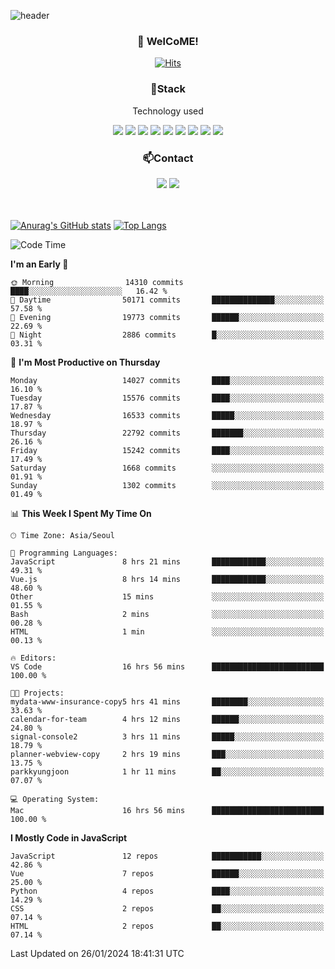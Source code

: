 ![header](https://capsule-render.vercel.app/api?type=waving&color=gradient&height=200&text=Kyungjoon&fontAlign=70&fontAlignY=40&animation=twinkling)

<h3 align="center">👋 WelCoME!</h3>

<div align=center>
  
[![Hits](https://hits.seeyoufarm.com/api/count/incr/badge.svg?url=https%3A%2F%2Fgithub.com%2Fuvula6921&count_bg=%2322BAC9&title_bg=%23827F7F&icon=iconify.svg&icon_color=%2325A27F&title=visits&edge_flat=false)](https://hits.seeyoufarm.com)
  
</div>
<h3 align="center">📌Stack</h3>
<p align="center">Technology used</p>
<div align="center"><img src="https://img.shields.io/badge/HTML5-E34F26?style=flat-square&logo=HTML5&logoColor=white"></img> <img src="https://img.shields.io/badge/CSS3-0A84FF?style=flat-square&logo=CSS3&logoColor=white"></img> <img src="https://img.shields.io/badge/JavaScript-FFCD11?style=flat-square&logo=JavaScript&logoColor=white"></img> <img src="https://img.shields.io/badge/React-00BCF6?style=flat-square&logo=React&logoColor=white"></img> <img src="https://img.shields.io/badge/jQuery-3655FF?style=flat-square&logo=jQuery&logoColor=white"></img> <img src="https://img.shields.io/badge/Ruby-E0115F?style=flat-square&logo=Ruby&logoColor=white"></img> <img src="https://img.shields.io/badge/Python-4B8BBE?style=flat-square&logo=Python&logoColor=white"></img> <img src="https://img.shields.io/badge/Vue-4FC08D?style=flat-square&logo=Vue.js&logoColor=white"></img> <img src="https://img.shields.io/badge/Nuxt-00DC82?style=flat-square&logo=Nuxt.js&logoColor=white"></img></div>

<h3 align="center">📫Contact</h3>
<div align="center"><a href="https://velog.io/@uvula6921/"><img src="https://img.shields.io/badge/Blog-20c997?style=flat-square&logo=V&logoColor=white"/></a> <a href="pkj6921@gmail.com"><img src="https://img.shields.io/badge/Gmail-EA4335?style=flat-square&logo=Gmail&logoColor=white"/></a></div>
<br>
<br>

[![Anurag's GitHub stats](https://github-readme-stats.vercel.app/api?username=uvula6921&hide=stars,issues&show_icons=true&count_private=true&theme=tokyonight)](https://github.com/anuraghazra/github-readme-stats)
[![Top Langs](https://github-readme-stats.vercel.app/api/top-langs/?username=uvula6921&hide=css,jupyter%20notebook,html&exclude_repo=uvula6921,uvula6921.github.io&layout=compact&langs_count=8)](https://github.com/anuraghazra/github-readme-stats)

<!--START_SECTION:waka-->
![Code Time](http://img.shields.io/badge/Code%20Time-2%2C041%20hrs%2021%20mins-blue)

**I'm an Early 🐤** 

```text
🌞 Morning                14310 commits       ████░░░░░░░░░░░░░░░░░░░░░   16.42 % 
🌆 Daytime                50171 commits       ██████████████░░░░░░░░░░░   57.58 % 
🌃 Evening                19773 commits       ██████░░░░░░░░░░░░░░░░░░░   22.69 % 
🌙 Night                  2886 commits        █░░░░░░░░░░░░░░░░░░░░░░░░   03.31 % 
```
📅 **I'm Most Productive on Thursday** 

```text
Monday                   14027 commits       ████░░░░░░░░░░░░░░░░░░░░░   16.10 % 
Tuesday                  15576 commits       ████░░░░░░░░░░░░░░░░░░░░░   17.87 % 
Wednesday                16533 commits       █████░░░░░░░░░░░░░░░░░░░░   18.97 % 
Thursday                 22792 commits       ███████░░░░░░░░░░░░░░░░░░   26.16 % 
Friday                   15242 commits       ████░░░░░░░░░░░░░░░░░░░░░   17.49 % 
Saturday                 1668 commits        ░░░░░░░░░░░░░░░░░░░░░░░░░   01.91 % 
Sunday                   1302 commits        ░░░░░░░░░░░░░░░░░░░░░░░░░   01.49 % 
```


📊 **This Week I Spent My Time On** 

```text
🕑︎ Time Zone: Asia/Seoul

💬 Programming Languages: 
JavaScript               8 hrs 21 mins       ████████████░░░░░░░░░░░░░   49.31 % 
Vue.js                   8 hrs 14 mins       ████████████░░░░░░░░░░░░░   48.60 % 
Other                    15 mins             ░░░░░░░░░░░░░░░░░░░░░░░░░   01.55 % 
Bash                     2 mins              ░░░░░░░░░░░░░░░░░░░░░░░░░   00.28 % 
HTML                     1 min               ░░░░░░░░░░░░░░░░░░░░░░░░░   00.13 % 

🔥 Editors: 
VS Code                  16 hrs 56 mins      █████████████████████████   100.00 % 

🐱‍💻 Projects: 
mydata-www-insurance-copy5 hrs 41 mins       ████████░░░░░░░░░░░░░░░░░   33.63 % 
calendar-for-team        4 hrs 12 mins       ██████░░░░░░░░░░░░░░░░░░░   24.80 % 
signal-console2          3 hrs 11 mins       █████░░░░░░░░░░░░░░░░░░░░   18.79 % 
planner-webview-copy     2 hrs 19 mins       ███░░░░░░░░░░░░░░░░░░░░░░   13.75 % 
parkkyungjoon            1 hr 11 mins        ██░░░░░░░░░░░░░░░░░░░░░░░   07.07 % 

💻 Operating System: 
Mac                      16 hrs 56 mins      █████████████████████████   100.00 % 
```

**I Mostly Code in JavaScript** 

```text
JavaScript               12 repos            ███████████░░░░░░░░░░░░░░   42.86 % 
Vue                      7 repos             ██████░░░░░░░░░░░░░░░░░░░   25.00 % 
Python                   4 repos             ████░░░░░░░░░░░░░░░░░░░░░   14.29 % 
CSS                      2 repos             ██░░░░░░░░░░░░░░░░░░░░░░░   07.14 % 
HTML                     2 repos             ██░░░░░░░░░░░░░░░░░░░░░░░   07.14 % 
```




 Last Updated on 26/01/2024 18:41:31 UTC
<!--END_SECTION:waka-->
